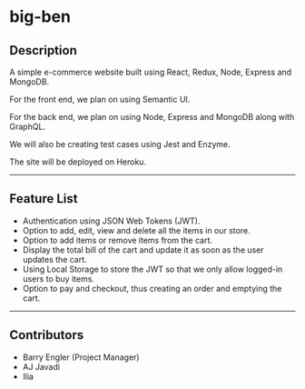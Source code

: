 # big-ben

## Description
A simple e-commerce website built using React, Redux, Node, Express and MongoDB.

For the front end, we plan on using Semantic UI.

For the back end, we plan on using Node, Express and MongoDB along with GraphQL.

We will also be creating test cases using Jest and Enzyme.

The site will be deployed on Heroku.

---
## Feature List

- Authentication using JSON Web Tokens (JWT).
- Option to add, edit, view and delete all the items in our store.
- Option to add items or remove items from the cart.
- Display the total bill of the cart and update it as soon as the user updates the cart.
- Using Local Storage to store the JWT so that we only allow logged-in users to buy items.
- Option to pay and checkout, thus creating an order and emptying the cart.


---
## Contributors
- Barry Engler (Project Manager)
- AJ Javadi 
- Ilia 


